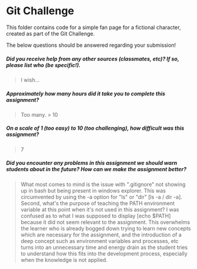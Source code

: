 # Git Challenge

This folder contains code for a simple fan page for a fictional character, created as part of the Git Challenge.

The below questions should be answered regarding your submission!

##### Did you receive help from any other sources (classmates, etc)? If so, please list who (be specific!). #####
> I wish...


##### Approximately how many hours did it take you to complete this assignment? #####
> Too many. > 10


##### On a scale of 1 (too easy) to 10 (too challenging), how difficult was this assignment? #####
> 7


##### Did you encounter any problems in this assignment we should warn students about in the future? How can we make the assignment better? #####
> What most comes to mind is the issue with ".gitignore" not showing up in bash but being present in windows explorer. This was circumvented by using the -a option for "ls" or "dir" [ls -a / dir -a]. Second, what's the purpose of teaching the PATH environment variable at this point when it's not used in this assignment? I was confused as to what I was supposed to display [echo $PATH] because it did not seem relevant to the assignment. This overwhelms the learner who is already bogged down trying to learn new concepts which are necessary for the assignment, and the introduction of a deep concept such as environment variables and processes, etc turns into an unnecessary time and energy drain as the student tries to understand how this fits into the development process, especially when the knowledge is not applied.

